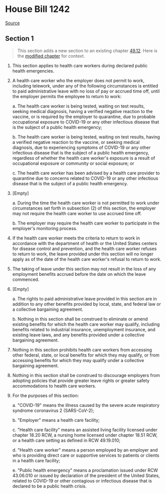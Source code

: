 # House Bill 1242

[Source](http://lawfilesext.leg.wa.gov/biennium/2021-22/Xml/Bills/House%20Bills/1242.xml)
## Section 1
> This section adds a new section to an existing chapter [49.12](/rcw/49_labor_regulations/49.12_industrial_welfare.md). Here is the [modified chapter](rcw/49_labor_regulations/49.12_industrial_welfare.md) for context.

1. This section applies to health care workers during declared public health emergencies.

2. A health care worker who the employer does not permit to work, including telework, under any of the following circumstances is entitled to paid administrative leave with no loss of pay or accrued time off, until the employer permits the employee to return to work:

    a. The health care worker is being tested, waiting on test results, seeking medical diagnosis, having a verified negative reaction to the vaccine, or is required by the employer to quarantine, due to probable occupational exposure to COVID-19 or any other infectious disease that is the subject of a public health emergency;

    b. The health care worker is being tested, waiting on test results, having a verified negative reaction to the vaccine, or seeking medical diagnosis, due to experiencing symptoms of COVID-19 or any other infectious disease that is the subject of a public health emergency, regardless of whether the health care worker's exposure is a result of occupational exposure or community or social exposure; or

    c. The health care worker has been advised by a health care provider to quarantine due to concerns related to COVID-19 or any other infectious disease that is the subject of a public health emergency.

3. [Empty]

    a. During the time the health care worker is not permitted to work under circumstances set forth in subsection (2) of this section, the employer may not require the health care worker to use accrued time off.

    b. The employer may require the health care worker to participate in the employer's monitoring process.

4. If the health care worker meets the criteria to return to work in accordance with the department of health or the United States centers for disease control and prevention, and the health care worker refuses to return to work, the leave provided under this section will no longer apply as of the date of the health care worker's refusal to return to work.

5. The taking of leave under this section may not result in the loss of any employment benefits accrued before the date on which the leave commenced.

6. [Empty]

    a. The rights to paid administrative leave provided in this section are in addition to any other benefits provided by local, state, and federal law or a collective bargaining agreement.

    b. Nothing in this section shall be construed to eliminate or amend existing benefits for which the health care worker may qualify, including benefits related to industrial insurance, unemployment insurance, and existing leave laws, and any benefits provided under a collective bargaining agreement.

7. Nothing in this section prohibits health care workers from accessing other federal, state, or local benefits for which they may qualify, or from accessing benefits for which they may qualify under a collective bargaining agreement.

8. Nothing in this section shall be construed to discourage employers from adopting policies that provide greater leave rights or greater safety accommodations to health care workers.

9. For the purposes of this section:

    a. "COVID-19" means the illness caused by the severe acute respiratory syndrome coronavirus 2 (SARS-CoV-2);

    b. "Employer" means a health care facility;

    c. "Health care facility" means an assisted living facility licensed under chapter 18.20 RCW, a nursing home licensed under chapter 18.51 RCW, or a health care setting as defined in RCW 49.19.010;

    d. "Health care worker" means a person employed by an employer and who is providing direct care or supportive services to patients or clients in a health care facility;

    e. "Public health emergency" means a proclamation issued under RCW 43.06.010 or issued by declaration of the president of the United States, related to COVID-19 or other contagious or infectious disease that is declared to be a public health crisis.

